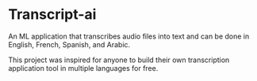 # Transcript-ai
An ML application that transcribes audio files into text and can be done in English, French, Spanish, and Arabic.

This project was inspired for anyone to build their own transcription application tool in multiple languages for free.

